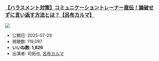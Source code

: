 ### [【ハラスメント対策】コミュニケーショントレーナー直伝！論破せずに言い返す方法とは？【呂布カルマ】](https://www.youtube.com/watch?v=PFeK9Sovu1s)
[![](https://img.youtube.com/vi/PFeK9Sovu1s/sddefault.jpg)](https://www.youtube.com/watch?v=PFeK9Sovu1s)
-   公開日: 2025-07-29
-   視聴数: 119,097
-   **いいね数: 1,826**
-   出演者: 司拓也, [呂布カルマ](/rehacq_fan/people/呂布カルマ "wikilink")
